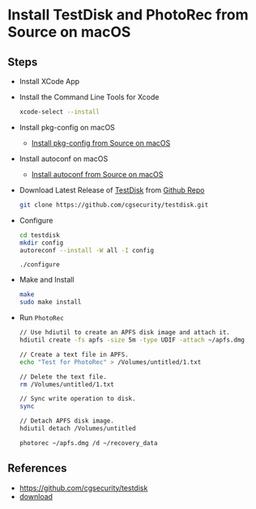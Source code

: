 # Install TestDisk and PhotoRec from Source on macOS

## Steps
* Install XCode App
* Install the Command Line Tools for Xcode
  ```bash
  xcode-select --install
  ```
* Install pkg-config on macOS
  * [Install pkg-config from Source on macOS](https://github.com/northbright/Notes/blob/master/macos/dev-tools/install-pkg-config-from-source-on-macos.md)

* Install autoconf on macOS
  * [Install autoconf from Source on macOS](https://github.com/northbright/Notes/blob/master/macos/dev-tools/install-autoconf-from-source-on-macos.md)

* Download Latest Release of [TestDisk](https://www.cgsecurity.org/wiki/TestDisk) from [Github Repo](https://github.com/cgsecurity/testdisk)
  ```bash
  git clone https://github.com/cgsecurity/testdisk.git
  ```

* Configure
  ```bash
  cd testdisk
  mkdir config
  autoreconf --install -W all -I config
  ```

  ```
  ./configure
  ```

* Make and Install

  ```bash
  make
  sudo make install
  ```

* Run `PhotoRec`

  ```bash
  // Use hdiutil to create an APFS disk image and attach it.
  hdiutil create -fs apfs -size 5m -type UDIF -attach ~/apfs.dmg

  // Create a text file in APFS. 
  echo "Test for PhotoRec" > /Volumes/untitled/1.txt

  // Delete the text file.
  rm /Volumes/untitled/1.txt

  // Sync write operation to disk.
  sync

  // Detach APFS disk image.
  hdiutil detach /Volumes/untitled
  ```

  ```bash
  photorec ~/apfs.dmg /d ~/recovery_data
  ```

## References
* <https://github.com/cgsecurity/testdisk>
* [download](https://www.cgsecurity.org/wiki/TestDisk_Download)
